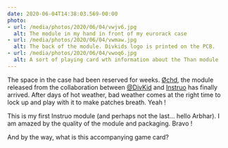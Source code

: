 ```yaml
---
date: 2020-06-04T14:38:03.569-00:00
photo:
- url: /media/photos/2020/06/04/vwjv6.jpg
  alt: The module in my hand in front of my eurorack case
- url: /media/photos/2020/06/04/vwmaw.jpg
  alt: The back of the module. Divkids logo is printed on the PCB.
- url: /media/photos/2020/06/04/vwoq6.jpg
  alt: A sort of playing card wth information about the Than module
---
```

The space in the case had been reserved for weeks.
[Øchd](https://www.instruomodular.com/product/ochd/), the module released from the collaboration between [@DivKid](https://twitter.com/divkid) and [Instruo](https://www.instruomodular.com/) has finally arrived. After days of hot weather, bad weather comes at the right time to lock up and play with it to make patches breath. Yeah !

This is my first Instruo module (and perhaps not the last… hello Arbhar). I am amazed by the quality of the module and packaging. Bravo ! 

And by the way, what is this accompanying game card?
